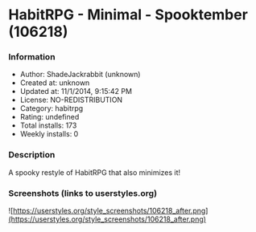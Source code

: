 # HabitRPG - Minimal - Spooktember (106218)

### Information
- Author: ShadeJackrabbit (unknown)
- Created at: unknown
- Updated at: 11/1/2014, 9:15:42 PM
- License: NO-REDISTRIBUTION
- Category: habitrpg
- Rating: undefined
- Total installs: 173
- Weekly installs: 0


### Description
A spooky restyle of HabitRPG that also minimizes it!


### Screenshots (links to userstyles.org)
![https://userstyles.org/style_screenshots/106218_after.png](https://userstyles.org/style_screenshots/106218_after.png)


